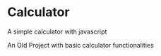 # Calculator
A simple calculator with javascript

An Old Project with basic calculator functionalities
